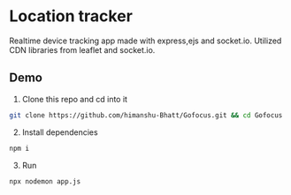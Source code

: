 # Location tracker

Realtime device tracking app made with express,ejs and socket.io.
Utilized CDN libraries from leaflet and socket.io.

## Demo

1. Clone this repo and cd into it

```bash
git clone https://github.com/himanshu-Bhatt/Gofocus.git && cd Gofocus
```

2. Install dependencies

```bash
npm i
```

3. Run

```bash
npx nodemon app.js
```
